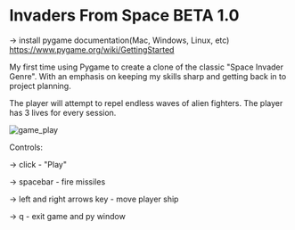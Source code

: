 # Invaders From Space BETA 1.0
-> install pygame documentation(Mac, Windows, Linux, etc)
https://www.pygame.org/wiki/GettingStarted

My first time using Pygame to create a clone of the classic "Space Invader Genre". With an emphasis on keeping my skills sharp and getting back in to project planning.

The player will attempt to repel endless waves of alien fighters. The player has 3 lives for every session.

![game_play](https://user-images.githubusercontent.com/81591201/140007824-d72c1406-50dd-4a14-9c10-f06773879958.png)

Controls:

-> click - "Play"

-> spacebar - fire missiles

-> left and right arrows key - move player ship

-> q - exit game and py window
